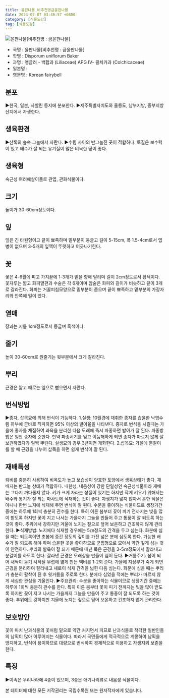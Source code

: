 ```yaml
---
title: 윤판나물_비추천명금윤판나물
date: 2024-07-07 03:46:57 +0800
category: [식물도감]
tag: [식물도감]
---
```




![윤판나물[비추천명 : 금윤판나물]](/fileUpload/plants/basic/Liliaceae/Disporum/19524/1_th2.JPG)
- 국명 : 윤판나물[비추천명 : 금윤판나물]
- 학명 : Disporum uniflorum Baker
- 과명 : 앵글러 - 백합과 (Liliaceae) APG Ⅳ- 콜치카과 (Colchicaceae)
- 일본명 : 
- 영문명 : Korean fairybell


## 분포
▶한국, 일본, 사할린 등지에 분포한다.▶제주특별자치도와 울릉도, 남부지방, 중부지방 산지에서 자생한다.
## 생육환경
▶산록의 숲속 그늘에서 자란다. ▶수림 사이의 반그늘진 곳이 적합하다. 토질은 보수력이 있고 배수가 잘 되는 유기질이 많은 비옥한 땅이 좋다.
## 생육형
숙근성 여러해살이풀로 관엽, 관화식물이다.
## 크기
높이가 30-60cm정도이다.
## 잎
잎은 긴 타원형이고 끝이 뾰족하며 밑부분이 둥글고 길이 5-15cm, 폭 1.5-4cm로서 엽병이 없으며 3-5개의 잎맥이 뚜렷하고 어긋나기한다.
## 꽃
꽃은 4-6월에 피고 가지끝에 1-3개가 밑을 향해 달리며 길이 2cm정도로서 황색이다. 꽃자루는 짧고 화피열편과 수술은 각 6개이며 암술은 화피와 길이가 비슷하고 끝이 3개로 갈라진다. 화피는 거꿀피침모양으로 밑부분이 좁으며 끝이 뾰족하고 밑부분의 가장자리와 안쪽에 털이 있다.
## 열매
장과는 지름 1cm정도로서 둥글며 흑색이다.
## 줄기
높이 30-60cm로 원줄기는 윗부분에서 크게 갈라진다.
## 뿌리
근경은 짧고 때로는 옆으로 뻗으면서 자란다.
## 번식방법
▶종자, 삽목묘에 의해 번식이 가능하다. 1.실생: 10월경에 채취한 종자를 습윤한 낙엽수림 하부에 곧바로 직파하면 95% 이상의 발아율을 나타낸다. 종자로 번식을 시킬때는 가을에 종자를 채집하여 과육을 분리한 다음 모래에 즉시 파종하면 발아가 잘 된다. 파종방법은 일반 종자에 준한다. 만약 파종시기를 잊고 이듬해하게 되면 종자가 마르지 않게 잘 보관하였다가 일찍 뿌린다. 실생묘의 경우 3년이면 개화한다. 2.삽목묘: 가을에 분갈이를 할 때 근경을 나누어 삽목을 하면 쉽게 번식이 잘 된다.
## 재배특성
퇴비를 충분히 사용하여 비옥도가 높고 보습성이 양호한 토양에서 생육상태가 좋다. 재배지는 반그늘 상태가 적합하다. 내한성, 내음성이 강한 단일성인 숙근성식물이라 재배는 그다지 까다롭지 않다. 키가 크게 자라는 성질이 있기는 하지만 작게 키우기 위해서는 배수와 통기가 잘 되는 마사토에 식재하는 것이 좋다. 자생지가 넓지 않아서 흔한 식물은 아니나 한번 노지에 식재해 두면 번식이 잘 된다. 수분을 좋아하는 식물이므로 생장기간 중에는 하루에 1회씩 충분히 관수를 한다. 특히 이른 봄부터 꽃이 피기 전까지는 빛을 많이 받도록 하지만 꽃이 지고 나서는 가을까지 그늘을 만들어 주고 통풍이 잘 되도록 하는 것이 좋다. 추위에서 강하지만 겨울에 노지는 짚으로 덮어 보온하고 건조하지 않게 관리한다.▶식재방법: 노지에다 식재할 경우에는 5㎝정도의 간격을 두고 심는다. 화분에 심을 때는 되도록이면 초봄에 중간 정도의 깊이를 가진 넓은 분에 심도록 한다. 가능한 배수가 잘 되도록 해야 하며 습윤한 곳을 좋아하므로 군집형으로 모아서 약간 깊게 심는 것이 안전하다. 뿌리의 발육이 잘 되기 때문에 매년 묵은 근경을 3-5㎝정도에서 잘라내고 분갈이를 하도록 한다.  잘라낸 근경은 모래상을 만들어 심어 둔다. ▶거름주기: 봄이 되어 새싹이 돋기 시작될 무렵에 엷게 만든 액비를 1-2회 준다. 가을에 지상부가 죽게 되면 근경을 분리하여 잘라내고 새로이 식재 간격을 넓힌 다음 심는다. 화분에 심을 때는 뿌리가 충분히 활착이 된 후 윗거름을 주로록 한다. 분에다 심었을 적에는 뿌리가 마르지 않게 세심한 관심을 기울인다. ▶주요관리: 수분을 좋아하는 식물이므로 생장기간 중에는 하루에 1회씩 충분히 관수를 한다. 특히 이른 봄부터 꽃이 피기 전까지는 빛을 많아 받도록 하지만 꽃이 지고 나서는 가을까지 그늘을 만들어 주고 통풍이 잘 되도록 하는 것이 좋다. 추위에도 강하지만 겨율에 노지는 짚으로 덮어 보온하고 건조하지 않게 관리한다.
## 보호방안
꽃이 마치 난과식물의 꽃처럼 밑으로 약간 처지면서 피므로 난과식물로 착각한 일반인들의 남획이 많아 이루어지는 식물이다. 따라서 국민들에게 적극적으로 계몽하여 남획을 방지하고, 번식이 용이하므로 대량으로 번식하여 경제적으로 이용하고 자생지외 보존을 한다.
## 특징
▶이속은 우리나라에 4종이 있으며, 3종은 애기나리류로 내음성 식물이다.






본 데이터에 대한 모든 저작권리는 국립수목원 또는 원저작자에게 있습니다.
